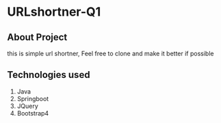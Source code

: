 # URLshortner-Q1

## About Project
this is simple url shortner, Feel free to clone and make it better if possible

## Technologies used
1. Java
2. Springboot
3. JQuery
4. Bootstrap4
